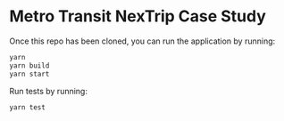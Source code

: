# Metro Transit NexTrip Case Study

Once this repo has been cloned, you can run the application by running:

```bash
yarn
yarn build
yarn start
```

Run tests by running:

```bash
yarn test
```
